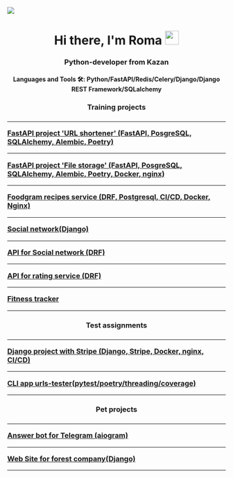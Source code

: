 ![](https://komarev.com/ghpvc/?username=RomaLosev)

<h1 align='center'>Hi there, I'm Roma</a> 
<img src='https://github.com/blackcater/blackcater/raw/main/images/Hi.gif' height='32'/></h1>
<h3 align='center'>Python-developer from Kazan</h3>

<h4 align='center'>Languages and Tools 🛠: Python/FastAPI/Redis/Celery/Django/Django REST Framework/SQLalchemy</h4>
<h3 align='center'> Training projects <h3>
<hr>
<div>
<a href='https://github.com/RomaLosev/async-python-sprint-4'> FastAPI project 'URL shortener' (FastAPI, PosgreSQL, SQLAlchemy, Alembic, Poetry)</a> <br>
<hr>
<a href='https://github.com/RomaLosev/async-python-sprint-5'> FastAPI project 'File storage' (FastAPI, PosgreSQL, SQLAlchemy, Alembic, Poetry, Docker, nginx)</a> <br>
<hr>
<a href='https://github.com/RomaLosev/foodgram-project-react'> Foodgram recipes service (DRF, Postgresql, CI/CD, Docker, Nginx) </a>
<hr>
<a href='https://github.com/RomaLosev/hw05_final'> Social network(Django) </a> <br>
<hr>
<a href='https://github.com/RomaLosev/api_final_yatube'> API for Social network (DRF) </a> <br>
<hr>
<a href='https://github.com/RomaLosev/yamdb_final'> API for rating service (DRF) </a> <br>
<hr>
<a href='https://github.com/RomaLosev/fitnes-tracker'> Fitness tracker </a> <br>
<hr>
<h4 align='center'> Test assignments <h4>
<hr>
<a href='https://github.com/RomaLosev/payment_page'> Django project with Stripe (Django, Stripe, Docker, nginx, CI/CD)</a> <br>
<hr>
<a href='https://github.com/RomaLosev/urls_test'> CLI app urls-tester(pytest/poetry/threading/coverage)</a> <br>
<hr>
  <h4 align='center'> Pet projects <h4>
<hr>
<a href='https://github.com/RomaLosev/tg_answer_bot'>Answer bot for Telegram (aiogram)</a> <br>
<hr>
<a href='https://github.com/RomaLosev/lesovod'> Web Site for forest company(Django) </a> <br>
<hr>
  </div>
